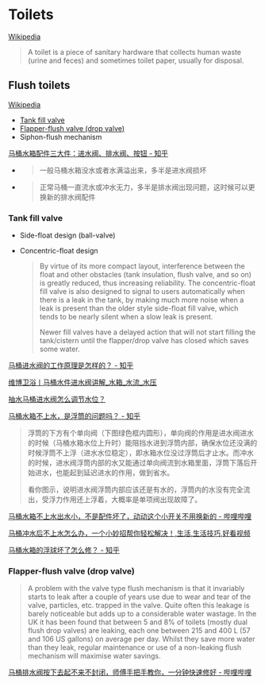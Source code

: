 # Toilets
[Wikipedia](https://en.wikipedia.org/wiki/Toilet)

> A toilet is a piece of sanitary hardware that collects human waste (urine and feces) and sometimes toilet paper, usually for disposal.

## Flush toilets
[Wikipedia](https://en.wikipedia.org/wiki/Flush_toilet)

- [Tank fill valve](#tank-fill-valve)
- [Flapper-flush valve (drop valve)](#flapper-flush-valve-drop-valve)
- Siphon-flush mechanism

[马桶水箱配件三大件：进水阀、排水阀、按钮 - 知乎](https://zhuanlan.zhihu.com/p/663192086)
- > 一般马桶水箱没水或者水满溢出来，多半是进水阀损坏
- > 正常马桶一直流水或冲水无力，多半是排水阀出现问题，这时候可以更换新的排水阀配件

### Tank fill valve
- Side-float design (ball-valve)
- Concentric-float design

  > By virtue of its more compact layout, interference between the float and other obstacles (tank insulation, flush valve, and so on) is greatly reduced, thus increasing reliability. The concentric-float fill valve is also designed to signal to users automatically when there is a leak in the tank, by making much more noise when a leak is present than the older style side-float fill valve, which tends to be nearly silent when a slow leak is present.
  > 
  > Newer fill valves have a delayed action that will not start filling the tank/cistern until the flapper/drop valve has closed which saves some water.

[马桶进水阀的工作原理是怎样的？ - 知乎](https://www.zhihu.com/question/37310834)

[维博卫浴丨马桶水件进水阀讲解\_水箱\_水流\_水压](https://www.sohu.com/a/761897542_121755969)

[抽水马桶进水阀怎么调节水位？](https://baijiahao.baidu.com/s?id=1797097066400654653&wfr=spider&for=pc)

[马桶水箱不上水，是浮筒的问题吗？ - 知乎](https://www.zhihu.com/question/502433509)
> 浮筒的下方有个单向阀（下图绿色框内圆形），单向阀的作用是进水阀进水的时候（马桶水箱水位上升时）能阻挡水进到浮筒内部，确保水位还没满的时候浮筒不上浮（进水水位稳定），即水箱水位没过浮筒后才止水。而冲水的时候，进水阀浮筒内部的水又能通过单向阀流到水箱里面，浮筒下落后开始进水，也能起到延迟进水的作用，做到省水。
>
> 看你图示，说明进水阀浮筒内部应该还是有水的，浮筒内的水没有完全流出，受浮力作用还上浮着，大概率是单项阀出现故障了。

[马桶水箱不上水出水小，不是配件坏了，动动这个小开关不用换新的 - 哔哩哔哩](https://www.bilibili.com/video/BV1hz4y1r7Nd/)

[马桶冲水后不上水怎么办，一个小妙招帮你轻松解决！,生活,生活技巧,好看视频](https://haokan.baidu.com/v?pd=wisenatural&vid=5076237403097173980)

[马桶水箱的浮球坏了怎么修？ - 知乎](https://zhuanlan.zhihu.com/p/91836788)

### Flapper-flush valve (drop valve)
> A problem with the valve type flush mechanism is that it invariably starts to leak after a couple of years use due to wear and tear of the valve, particles, etc. trapped in the valve. Quite often this leakage is barely noticeable but adds up to a considerable water wastage. In the UK it has been found that between 5 and 8% of toilets (mostly dual flush drop valves) are leaking, each one between 215 and 400 L (57 and 106 US gallons) on average per day. Whilst they save more water than they leak, regular maintenance or use of a non-leaking flush mechanism will maximise water savings.

[马桶排水阀按下去起不来不封闭，师傅手把手教你，一分钟快速修好 - 哔哩哔哩](https://www.bilibili.com/video/BV1s3411u7nM/)

